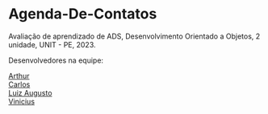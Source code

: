 # Agenda-De-Contatos
Avaliação de aprendizado de ADS, Desenvolvimento Orientado a Objetos, 2 unidade, UNIT - PE, 2023.

Desenvolvedores na equipe:<br>
<base target=_blank>
<a href=#>Arthur</a><br>
<a href=https://github.com/CarlosDev258>Carlos</a><br>
<a href=https://github.com/Louiexz>Luiz Augusto</a><br>
<a href=https://github.com/ViniciusRKX>Vinicius</a>
